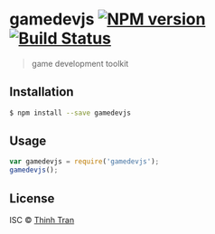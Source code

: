 # gamedevjs [![NPM version](https://badge.fury.io/js/gamedevjs.svg)](https://npmjs.org/package/gamedevjs) [![Build Status](https://travis-ci.org/nshermione/gamedevjs.svg?branch=master)](https://travis-ci.org/nshermione/gamedevjs)

> game development toolkit

## Installation

```sh
$ npm install --save gamedevjs
```

## Usage

```js
var gamedevjs = require('gamedevjs');
gamedevjs();
```

## License

ISC © [Thinh Tran](https://www.facebook.com/ththinh)
